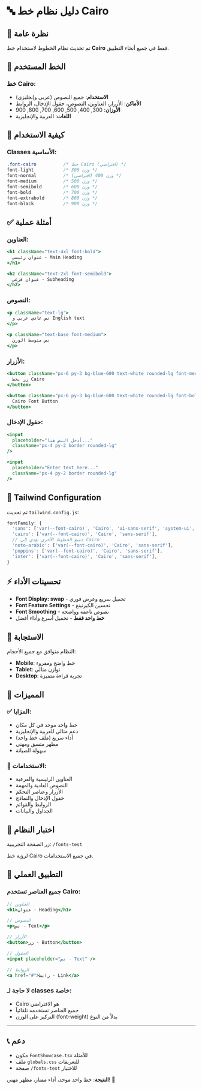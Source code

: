 # 🔤 دليل نظام خط Cairo

## 🎯 نظرة عامة

تم تحديث نظام الخطوط لاستخدام خط **Cairo** فقط في جميع أنحاء التطبيق.

## 📝 الخط المستخدم

### خط Cairo:
- **الاستخدام**: جميع النصوص (عربي وإنجليزي)
- **الأماكن**: الأزرار، العناوين، النصوص، حقول الإدخال، الروابط
- **الأوزان**: 300, 400, 500, 600, 700, 800, 900
- **اللغات**: العربية والإنجليزية

## 🚀 كيفية الاستخدام

### Classes الأساسية:

```css
.font-cairo          /* خط Cairo (افتراضي) */
font-light           /* وزن 300 */
font-normal          /* وزن 400 (افتراضي) */
font-medium          /* وزن 500 */
font-semibold        /* وزن 600 */
font-bold            /* وزن 700 */
font-extrabold       /* وزن 800 */
font-black           /* وزن 900 */
```

## ✅ أمثلة عملية

### العناوين:
```jsx
<h1 className="text-4xl font-bold">
  عنوان رئيسي - Main Heading
</h1>

<h2 className="text-2xl font-semibold">
  عنوان فرعي - Subheading
</h2>
```

### النصوص:
```jsx
<p className="text-lg">
  نص عادي عربي و English text
</p>

<p className="text-base font-medium">
  نص متوسط الوزن
</p>
```

### الأزرار:
```jsx
<button className="px-6 py-3 bg-blue-600 text-white rounded-lg font-medium">
  زر بخط Cairo
</button>

<button className="px-6 py-3 bg-blue-600 text-white rounded-lg font-bold">
  Cairo Font Button
</button>
```

### حقول الإدخال:
```jsx
<input 
  placeholder="أدخل النص هنا..."
  className="px-4 py-2 border rounded-lg"
/>

<input 
  placeholder="Enter text here..."
  className="px-4 py-2 border rounded-lg"
/>
```

## 🎨 Tailwind Configuration

تم تحديث `tailwind.config.js`:

```js
fontFamily: {
  'sans': ['var(--font-cairo)', 'Cairo', 'ui-sans-serif', 'system-ui', 'sans-serif'],
  'cairo': ['var(--font-cairo)', 'Cairo', 'sans-serif'],
  // جميع الخطوط الأخرى تؤدي إلى Cairo
  'noto-arabic': ['var(--font-cairo)', 'Cairo', 'sans-serif'],
  'poppins': ['var(--font-cairo)', 'Cairo', 'sans-serif'],
  'inter': ['var(--font-cairo)', 'Cairo', 'sans-serif'],
}
```

## ⚡ تحسينات الأداء

- **Font Display: swap** - تحميل سريع وعرض فوري
- **Font Feature Settings** - تحسين الكيرنينغ
- **Font Smoothing** - نصوص ناعمة وواضحة
- **خط واحد فقط** - تحميل أسرع وأداء أفضل

## 📱 الاستجابة

النظام متوافق مع جميع الأحجام:
- **Mobile**: خط واضح ومقروء
- **Tablet**: توازن مثالي
- **Desktop**: تجربة قراءة متميزة

## 🔧 المميزات

### ✅ المزايا:
- خط واحد موحد في كل مكان
- دعم مثالي للعربية والإنجليزية
- أداء سريع (ملف خط واحد)
- مظهر متسق ومهني
- سهولة الصيانة

### 🎯 الاستخدامات:
- العناوين الرئيسية والفرعية
- النصوص العادية والمهمة  
- الأزرار وعناصر التحكم
- حقول الإدخال والنماذج
- الروابط والقوائم
- الجداول والبيانات

## 🎯 اختبار النظام

زر الصفحة التجريبية: `/fonts-test`

لرؤية خط Cairo في جميع الاستخدامات.

## 🚀 التطبيق العملي

### جميع العناصر تستخدم Cairo:
```jsx
// العناوين
<h1>عنوان - Heading</h1>

// النصوص  
<p>نص - Text</p>

// الأزرار
<button>زر - Button</button>

// الحقول
<input placeholder="نص - Text" />

// الروابط
<a href="#">رابط - Link</a>
```

### لا حاجة لـ classes خاصة:
- Cairo هو الافتراضي
- جميع العناصر تستخدمه تلقائياً
- التركيز على الوزن (font-weight) بدلاً من النوع

---

## 📞 دعم

- مكون `FontShowcase.tsx` للأمثلة
- ملف `globals.css` للتعريفات  
- صفحة `/fonts-test` للاختبار

**النتيجة**: خط واحد موحد، أداء ممتاز، مظهر مهني! 🎉 
